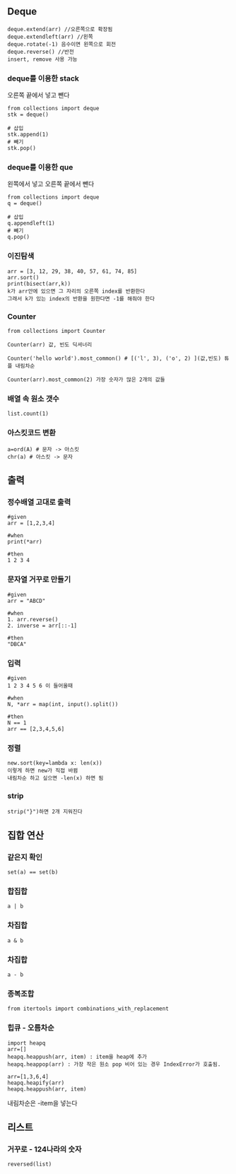 ## Deque
```
deque.extend(arr) //오른쪽으로 확장됨
deque.extendleft(arr) //왼쪽
deque.rotate(-1) 음수이면 왼쪽으로 회전
deque.reverse() //반전
insert, remove 사용 가능
```
### deque를 이용한 stack
오른쪽 끝에서 넣고 뺀다
```
from collections import deque
stk = deque()

# 삽입
stk.append(1)
# 빼기
stk.pop()
```
### deque를 이용한 que
왼쪽에서 넣고
오른쪽 끝에서 뺀다
```
from collections import deque
q = deque()

# 삽입
q.appendleft(1)
# 빼기
q.pop()
```
### 이진탐색
```
arr = [3, 12, 29, 38, 40, 57, 61, 74, 85]
arr.sort()
print(bisect(arr,k))
k가 arr안에 있으면 그 자리의 오른쪽 index를 반환한다
그래서 k가 있는 index의 반환을 원한다면 -1를 해줘야 한다

```
### Counter
```
from collections import Counter

Counter(arr) 값, 빈도 딕셔너리

Counter('hello world').most_common() # [('l', 3), ('o', 2) ](값,빈도) 튜플 내림차순

Counter(arr).most_common(2) 가장 숫자가 많은 2개의 값들 
```
### 배열 속 원소 갯수
```
list.count(1) 
```
### 아스킷코드 변환
```
a=ord(A) # 문자 -> 아스킷 
chr(a) # 아스킷 -> 문자
```
## 출력
### 정수배열 고대로 출력
```
#given
arr = [1,2,3,4]

#when
print(*arr)

#then
1 2 3 4
```
### 문자열 거꾸로 만들기
```
#given
arr = "ABCD"

#when
1. arr.reverse()
2. inverse = arr[::-1]

#then
"DBCA"
```
### 입력
```
#given
1 2 3 4 5 6 이 들어올때

#when
N, *arr = map(int, input().split())

#then
N == 1
arr == [2,3,4,5,6]
```
### 정렬
```
new.sort(key=lambda x: len(x))
이렇게 하면 new가 직접 바뀜
내림차순 하고 싶으면 -len(x) 하면 됨
```

### strip 
```
strip("}")하면 2개 지워진다
```
## 집합 연산

### 같은지 확인
```
set(a) == set(b)
```
### 합집합
```
a | b
```
### 차집합
```
a & b
```
### 차집합
```
a - b
```


### 

### 종복조합
 
```
from itertools import combinations_with_replacement
```

### 힙큐 - 오름차순

```
import heapq
arr=[]
heapq.heappush(arr, item) : item을 heap에 추가
heapq.heappop(arr) : 가장 작은 원소 pop 비어 있는 경우 IndexError가 호출됨.

arr=[1,3,6,4]
heapq.heapify(arr)
heapq.heappush(arr, item)
```

내림차순은 -item을 넣는다

## 리스트
###  거꾸로 - 124나라의 숫자
```
reversed(list)
```

